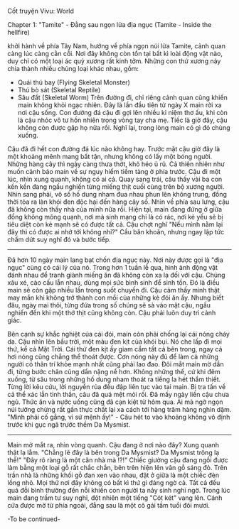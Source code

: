﻿Cốt truyện Vivu: World

Chapter 1: "Tamite" - Đằng sau ngọn lửa địa ngục (Tamite - Inside the hellfire)

khởi hành về phía Tây Nam, hướng về phía ngọn núi lửa Tamite, cảnh quan càng lúc càng cằn cỗi. Nơi đây không còn tồn tại bất kì loài động vật nào, duy chỉ có một loại ác quỷ xương rất kinh tởm. Những con thứ xương này chia thành nhiều chủng loại khác nhau, gồm:
+ Quái thú bay (Flying Skeletal Monster)
+ Thú bò sát (Skeletal Reptile)
+ Sâu đất (Skeletal Worm)
Trên đường đi, chỉ riêng cảnh quan cũng khiến main không khỏi ngạc nhiên. Đây là lần đầu tiên từ ngày X main rời xa nơi cậu sống. Con đường đá cậu đi gợi lên nhiều kỉ niệm thơ ấu, khi còn là cậu nhóc vô tư hồn nhiên trong vòng tay cha mẹ. Tiếc là giờ đây, cậu không còn được gặp họ nữa rồi. Nghĩ lại, trong lòng main có gì đó chùng xuống. 

Cậu đã đi hết con đường đá lúc nào không hay. Trước mặt cậu giờ đây là một khoảng mênh mang bất tận, nhưng không có lấy một bóng người. Những hàng cây thì ngày càng thưa thớt, khô héo ủ rũ. Cả thiên nhiên như muốn cảnh báo main về sự nguy hiểm tiềm tàng ở phía trước. Cậu đi một lúc, nhìn xung quanh, không có ai cả. Quay sang trái, câu thấy vài ba con kền kền đang ngấu nghiến từng miếng thịt cuối cùng trên bộ xương người. Nhìn sang phải, vô số hố dung nham đua nhau phun lên không trung, đồng thời tỏa ra làn khói đen độc hại đến hàng cây số. Nhìn về phía sau lưng, cậu đã không còn thấy nhà của mình nữa rồi. Hiện tại, main đang đứng ở giữa đồng không mông quạnh, nơi mà sinh mạng chỉ là có rác, nơi kẻ yếu sẽ bị tiêu diệt còn kẻ mạnh sẽ có được tất cả. Cậu chợt nghĩ "Nếu mình nằm lại đây thì có được ai nhớ tới không nhỉ?" Cầu băn khoăn, nhưng ngay lập tức chấm dứt suy nghĩ đó và bước tiếp.

-----

Đã hơn 10 ngày main lang bạt chốn địa ngục này. Nơi này được gọi là "địa ngục" cùng có cái lý của nó. Trong hơn 1 tuần lễ qua, hình ảnh động vật đánh nhau để tranh giành miếng ăn đã không còn xa lạ đối với cậu. Chúng xâu xé, cào cấu lẫn nhau, dùng mọi sức bình sinh để sinh tồn. Đó là điều main sẽ còn gặp nhiều lần trong suốt chuyến đi. Cậu cảm thấy mình thật may mắn khi không trở thành con mồi của những kẻ đói ăn ấy. Nhưng biết đâu, ngày mai thôi, từng đứa trong số chúng sẽ sà vào mặt cậu, ngấu nghiến đến khi một thớ thịt cũng không còn. Cậu phải luôn duy trì cảnh giác.

Bên cạnh sự khắc nghiệt của cái đói, main còn phải chống lại cái nóng cháy da. Cậu nhìn lên bầu trời, một màu đen kịt của khói bụi. Nó che lấp đi mọi thứ, kể cả Mặt Trời. Cái thứ đen kịt ấy giam cẩm tất cả bên trong, ngay cả hơi nóng cũng chẳng thể thoát được. Cơn nóng này đủ để làm cả những người có thân trí khỏe mạnh nhất cũng phải lao đao. Đôi mắt main mờ dần đi, từng bước chân cũng dần nặng nề hơn. Không những thế, cứ khi đêm xuống, từ sâu trong những hố dung nham thoát ra tiếng la hét thẩm thiết. Từng lời kêu cứu, lời nguyền rủa đều đập liên tục vào tai main. Bị tra tấn về cả thể xác lẫn tinh thần, câu đã quá mệt mỏi rồi. Đã mấy ngày liền cậu chưa ngủ. Thức ăn và nước uống cũng đã cạn kiệt từ hôm qua. Ai mà ngờ ngọn núi tưởng chừng rất gần thực chất lại xa cách tới hàng trăm hàng nghìn dặm. "Mình phải cố gắng, vì sứ mệnh ấy!" - Câu hét to vào khoảng không vô định trước khi gục ngã trước thềm Da Mysmist. 

-----

Main mở mắt ra, nhìn vòng quanh. Cậu đang ở nơi nào đây? Xung quanh thật lạ lẫm. "Chẳng lẽ đây là bên trong Da Mysmist? Da Mysmist trông lạ thế!" "Đây rõ ràng là một căn nhà mà !?!" Chiếc giường cậu đang ngồi được làm bằng một loại gỗ rất chắc chắn, bên trên hiện lên vân gỗ sáng đỏ. Trên trần nhà là những khối gỗ đan xen vào nhau, đặt ở giữa là một chiếc đèn lồng nhỏ. Mọi thứ nơi đây không có bất kì thứ gì đáng ngờ cả. Tất cả đều quá đỗi bình thường đến nỗi khiến con người ta nảy sinh nghi ngờ. Trong lúc main đang trầm tư suy nghĩ, đột nhiên một tiếng "Cót két" vang lên. Cánh cửa được mở từ phía ngoài, đằng sau là một cô gái tầm tuổi đôi mươi. 

-To be continued-